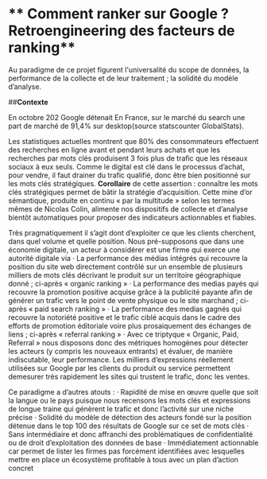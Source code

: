 # ** Comment ranker sur Google ? Retroengineering des facteurs de ranking**

Au paradigme de ce projet figurent l'universalité du scope de données, la performance de la collecte et de leur traitement ;  la solidité du modèle d’analyse.

##**Contexte**

En octobre 202 Google détenait En France, sur le marché du search une part de marché de 91,4% sur desktop(source statscounter GlobalStats).

Les statistiques actuelles montrent que 80% des consommateurs effectuent des recherches en ligne avant et pendant leurs achats et que les recherches par mots clés produisent 3 fois plus de trafic que les réseaux sociaux à eux seuls. 
Comme le digital est clé dans le processus d’achat, pour vendre, il faut drainer du trafic qualifié, donc être bien positionné sur les mots clés stratégiques.
**Corollaire** de cette assertion : connaître les mots clés stratégiques permet de bâtir la stratégie d’acquisition. Cette mine d’or sémantique, produite en continu « par la multitude » selon les termes mêmes de Nicolas Colin, alimente nos dispositifs de collecte et d’analyse bientôt automatiques pour proposer des indicateurs actionnables et fiables.

Très pragmatiquement il s’agit dont d’exploiter ce que les clients cherchent, dans quel volume et quelle position. Nous pré-supposons que dans une économie digitale, un acteur à considérer est une firme qui exerce une autorité digitale via
· La performance des médias intégrés qui recouvre la position du site web directement contrôlé sur un ensemble de plusieurs milliers de mots clés décrivant le produit sur un territoire géographique donné ; ci-après « organic ranking »
· La performance des medias payés qui recouvre la promotion positive acquise grâce à la publicité payante afin de générer un trafic vers le point de vente physique ou le site marchand ; ci-après « paid search ranking »
· La performance des medias gagnés qui recouvre la notoriété positive et le trafic ciblé acquis dans le cadre des efforts de promotion éditoriale voire plus prosaiquement des échanges de liens ; ci-après « referral ranking »
· Avec ce triptyque « Organic, Paid, Referral » nous disposons donc des métriques homogènes pour détecter les acteurs (y compris les nouveaux entrants) et évaluer, de manière indiscutable, leur performance. Les milliers d’expressions réellement utilisées sur Google par les clients du produit ou service permettent demesurer très rapidement les sites qui trustent le trafic, donc les ventes.

Ce paradigme a d’autres atouts :
· Rapidité de mise en œuvre quelle que soit la langue ou le pays puisque nous recensons les mots clés et expressions de longue traine qui génèrent le trafic et donc l’activité sur une niche précise
· Solidité du modèle de détection des acteurs fondé sur la position détenue dans le top 100 des résultats de Google sur ce set de mots clés
· Sans intermédiaire et donc affranchi des problématiques de confidentialité ou de droit d’exploitation des données de base
· Immédiatement actionnable car permet de lister les firmes pas forcément identifiées avec lesquelles mettre en place un écosystème profitable à tous avec un plan d’action concret


